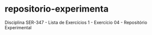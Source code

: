 # repositorio-experimenta
Disciplina SER-347 - Lista de Exercícios 1 - Exercício 04 - Repositório Experimental
